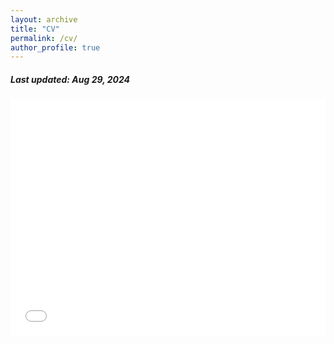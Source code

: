 ```yaml
---
layout: archive
title: "CV"
permalink: /cv/
author_profile: true
---
```


<h5> Last updated: Aug 29, 2024 </h5>

<!-- <iframe src="/files/cv.pdf#view=Fit" width=100vh style="height: 100vh; border: none;"></iframe> -->

<!-- <div style="width: 100%; height: 100vh;">
  <embed src="/files/cv.pdf#view=Fit" type="application/pdf" width="100%" height=80vh />
  <embed src="/files/cv.pdf#view=Fit" type="application/pdf" width="100%" height="100%" style="border: none;">
</div> -->

<style>
    /* Container for the iframe to manage responsive behavior */
    .pdf-wrapper {
        position: relative;
        width: 100%;
        padding-top: 75%; /* 4:3 Aspect Ratio, adjust as needed */
        height: 0;
        overflow: hidden;
    }

    /* The iframe itself */
    .pdf-wrapper iframe {
        position: absolute;
        top: 0;
        left: 0;
        width: 100%;
        height: 100%;
        border: none; /* Remove border for a cleaner look */
    }

    /* Responsive height adjustments using media queries */
    @media only screen and (max-width: 768px) {
        .pdf-wrapper {
            padding-top: 100%; /* Aspect ratio closer to 1:1 on smaller devices */
        }
    }

    @media only screen and (max-width: 480px) {
        .pdf-wrapper {
            padding-top: 125%; /* Aspect ratio for small devices */
        }
    }
</style>

<!-- Responsive iframe for the PDF -->
<div class="pdf-wrapper">
    <iframe src="/files/cv.pdf#view=Fit" type="application/pdf"></iframe>
</div>
